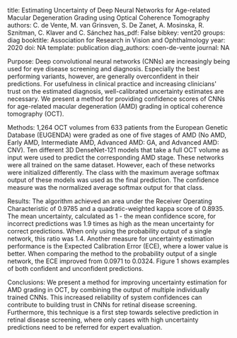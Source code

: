 title: Estimating Uncertainty of Deep Neural Networks for Age-related Macular Degeneration Grading using Optical Coherence Tomography
authors: C. de Vente, M. van Grinsven, S. De  Zanet, A. Mosinska, R. Sznitman, C. Klaver and C. Sánchez
has_pdf: False 
bibkey: vent20
groups: diag
booktitle: Association for Research in Vision and Ophthalmology
year: 2020
doi: NA 
template: publication
diag_authors: coen-de-vente
journal: NA 


Purpose: Deep convolutional neural networks (CNNs) are increasingly being used for eye disease screening and diagnosis. Especially the best performing variants, however, are generally overconfident in their predictions. For usefulness in clinical practice and increasing clinicians' trust on the estimated diagnosis, well-calibrated uncertainty estimates are necessary. We present a method for providing confidence scores of CNNs for age-related macular degeneration (AMD) grading in optical coherence tomography (OCT).

Methods: 1,264 OCT volumes from 633 patients from the European Genetic Database (EUGENDA) were graded as one of five stages of AMD (No AMD, Early AMD, Intermediate AMD, Advanced AMD: GA, and Advanced AMD: CNV). Ten different 3D DenseNet-121 models that take a full OCT volume as input were used to predict the corresponding AMD stage. These networks were all trained on the same dataset. However, each of these networks were initialized differently. The class with the maximum average softmax output of these models was used as the final prediction. The confidence measure was the normalized average softmax output for that class.

Results: The algorithm achieved an area under the Receiver Operating Characteristic of 0.9785 and a quadratic-weighted kappa score of 0.8935. The mean uncertainty, calculated as 1 - the mean confidence score, for incorrect predictions was 1.9 times as high as the mean uncertainty for correct predictions. When only using the probability output of a single network, this ratio was 1.4. Another measure for uncertainty estimation performance is the Expected Calibration Error (ECE), where a lower value is better. When comparing the method to the probability output of a single network, the ECE improved from 0.0971 to 0.0324. Figure 1 shows examples of both confident and unconfident predictions.

Conclusions: We present a method for improving uncertainty estimation for AMD grading in OCT, by combining the output of multiple individually trained CNNs. This increased reliability of system confidences can contribute to building trust in CNNs for retinal disease screening. Furthermore, this technique is a first step towards selective prediction in retinal disease screening, where only cases with high uncertainty predictions need to be referred for expert evaluation.

